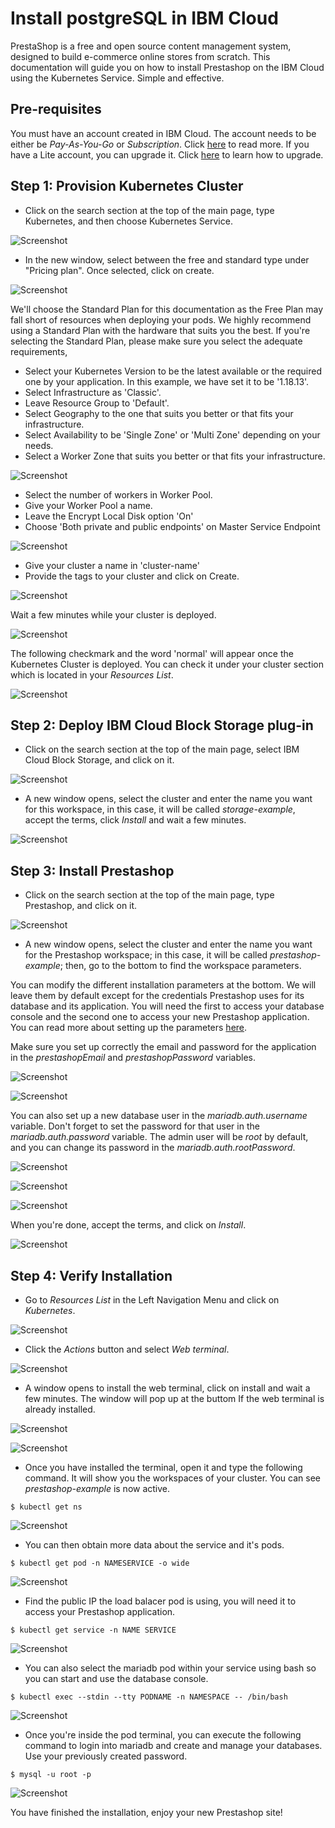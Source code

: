 # Install postgreSQL in IBM Cloud

PrestaShop is a free and open source content management system, designed to build e-commerce online stores from scratch. This documentation will guide you on how to install Prestashop on the IBM Cloud using the Kubernetes Service. Simple and effective.

## Pre-requisites

You must have an account created in IBM Cloud. The account needs to be either be *Pay-As-You-Go* or *Subscription*. Click [here](https://cloud.ibm.com/docs/account?topic=account-accounts "here") to read more.
If you have a Lite account, you can upgrade it. Click [here](https://cloud.ibm.com/docs/account?topic=account-account-getting-started#account-gs-upgrade "here") to learn how to upgrade.

## Step 1: Provision Kubernetes Cluster

* Click on the search section at the top of the main page, type Kubernetes, and then choose Kubernetes Service.

![Screenshot](Kubernetes1.png)

* In the new window, select between the free and standard type under "Pricing plan". Once selected, click on create.

![Screenshot](KubernetesPaid1.PNG)

We'll choose the Standard Plan for this documentation as the Free Plan may fall short of resources when deploying your pods. We highly recommend using a Standard Plan with the hardware that suits you the best. If you're selecting the Standard Plan, please make sure you select the adequate requirements,

* Select your Kubernetes Version to be the latest available or the required one by your application. In this example, we have set it to be '1.18.13'.
* Select Infrastructure as 'Classic'.
* Leave Resource Group to 'Default'.
* Select Geography to the one that suits you better or that fits your infrastructure.
* Select Availability to be 'Single Zone' or 'Multi Zone' depending on your needs.
* Select a Worker Zone that suits you better or that fits your infrastructure.

![Screenshot](KubernetesPaid2.PNG)

* Select the number of workers in Worker Pool.
* Give your Worker Pool a name.
* Leave the Encrypt Local Disk option 'On'
* Choose 'Both private and public endpoints' on Master Service Endpoint

![Screenshot](KubernetesPaid4.PNG)

* Give your cluster a name in 'cluster-name'
* Provide the tags to your cluster and click on Create.

![Screenshot](KubernetesPaid5.PNG)

Wait a few minutes while your cluster is deployed.

![Screenshot](KubernetesPaid3.PNG)

The following checkmark and the word 'normal' will appear once the Kubernetes Cluster is deployed. You can check it under your cluster section which is located in your *Resources List*.

![Screenshot](KubernetesPaid6.PNG)


## Step 2:  Deploy IBM Cloud Block Storage plug-in

* Click on the search section at the top of the main page, select IBM Cloud Block Storage, and click on it.

![Screenshot](StoragePaid1.PNG)

* A new window opens, select the cluster and enter the name you want for this workspace, in this case, it will be called _storage-example_, accept the terms, click *Install* and wait a few minutes.

![Screenshot](StoragePaid2.PNG)


## Step 3: Install Prestashop

* Click on the search section at the top of the main page, type Prestashop, and click on it.

![Screenshot](Presta1.PNG)

* A new window opens, select the cluster and enter the name you want for the Prestashop workspace; in this case, it will be called _prestashop-example_; then, go to the bottom to find the workspace parameters.

You can modify the different installation parameters at the bottom. We will leave them by default except for the credentials Prestashop uses for its database and its application. You will need the first to access your database console and the second one to access your new Prestashop application. You can read more about setting up the parameters [here](https://cloud.ibm.com/catalog/content/prestashop "here").

Make sure you set up correctly the email and password for the application in the _prestashopEmail_ and _prestashopPassword_ variables. 

![Screenshot](Presta6.PNG)

![Screenshot](Presta7.PNG)

You can also set up a new database user in the  _mariadb.auth.username_ variable. Don't forget to set the password for that user in the _mariadb.auth.password_ variable. The admin user will be _root_ by default, and you can change its password in the _mariadb.auth.rootPassword_.

![Screenshot](Presta4.PNG)

![Screenshot](Presta5.PNG)

![Screenshot](Presta3.PNG)

When you're done, accept the terms, and click on *Install*.

![Screenshot](Presta2.PNG)


## Step 4: Verify Installation

* Go to *Resources List* in the Left Navigation Menu and click on *Kubernetes*.

![Screenshot](test1.png)

* Click the *Actions* button and select *Web terminal*.

![Screenshot](test2.PNG)

* A window opens to install the web terminal, click on install and wait a few minutes. The window will pop up at the buttom If the web terminal is already installed.

![Screenshot](test3.PNG)

![Screenshot](test7.PNG)

* Once you have installed the terminal, open it and type the following command. It will show you the workspaces of your cluster. You can see *prestashop-example* is now active.

`$ kubectl get ns`

![Screenshot](testpresta1.PNG)

* You can then obtain more data about the service and it's pods.

`$ kubectl get pod -n NAMESERVICE -o wide`

![Screenshot](testpresta2.PNG)

* Find the public IP the load balacer pod is using, you will need it to access your Prestashop application.

`$ kubectl get service -n NAME SERVICE`

![Screenshot](testpresta3.PNG)

* You can also select the mariadb pod within your service using bash so you can start and use the database console.

`$ kubectl exec --stdin --tty PODNAME -n NAMESPACE -- /bin/bash`

![Screenshot](testpresta5.PNG)

* Once you're inside the pod terminal, you can execute the following command to login into mariadb and create and manage your databases. Use your previously created password.

`$ mysql -u root -p`

![Screenshot](testpresta4.PNG)

You have finished the installation, enjoy your new Prestashop site!
